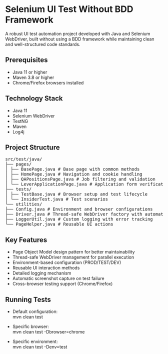 # Selenium UI Test Without BDD Framework

A robust UI test automation project developed with Java and Selenium WebDriver, built without using a BDD framework while maintaining clean and well-structured code standards.


## Prerequisites
- Java 11 or higher
- Maven 3.8 or higher
- Chrome/Firefox browsers installed

## Technology Stack
- Java 11
- Selenium WebDriver
- TestNG
- Maven
- Log4j

## Project Structure
<pre>
src/test/java/
├── pages/
│ ├── BasePage.java # Base page with common methods
│ ├── HomePage.java # Navigation and cookie handling
│ ├── QAPositionsPage.java # Job filtering and validation
│ └── LeverApplicationPage.java # Application form verification
├── tests/
│ ├── TestBase.java # Browser setup and test lifecycle
│ └── InsiderTest.java # Test scenarios
└── utilities/
├── Config.java # Environment and browser configurations
├── Driver.java # Thread-safe WebDriver factory with automatic cleanup
├── LoggerUtil.java # Custom logging with error tracking
└── PageHelper.java # Reusable UI actions
</pre>

## Key Features
- Page Object Model design pattern for better maintainability
- Thread-safe WebDriver management for parallel execution
- Environment-based configuration (PROD/TEST/DEV)
- Reusable UI interaction methods
- Detailed logging mechanism
- Automatic screenshot capture on test failure
- Cross-browser testing support (Chrome/Firefox)

## Running Tests
- Default configuration:    
mvn clean test

- Specific browser:  
mvn clean test -Dbrowser=chrome

- Specific environment:  
mvn clean test -Denv=test
